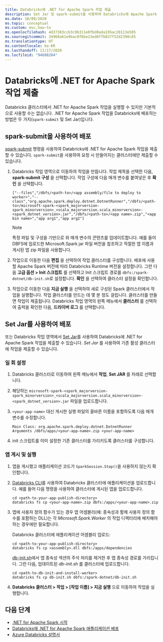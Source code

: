 ```yaml
---
title: Databricks에 .NET for Apache Spark 작업 제출
description: Set Jar 및 spark-submit을 사용하여 Databricks에 Apache Spark 작업의 .NET을 제출하는 방법에 대해 알아봅니다.
ms.date: 10/09/2020
ms.topic: conceptual
ms.custom: mvc,how-to
ms.openlocfilehash: 4d37383ccb3c9b311e0fbd0ada195ac20113e505
ms.sourcegitcommit: 34968a61e9bac0f6be23ed6ffb837f52d2390c85
ms.translationtype: HT
ms.contentlocale: ko-KR
ms.lasthandoff: 11/17/2020
ms.locfileid: "94688204"
---
```

# <a name="submit-a-net-for-apache-spark-job-to-databricks"></a>Databricks에 .NET for Apache Spark 작업 제출

Databricks 클러스터에서 .NET for Apache Spark 작업을 실행할 수 있지만 기본적으로 사용할 수는 없습니다. .NET for Apache Spark 작업을 Databricks에 배포하는 방법은 두 가지(`spark-submit` 및 Set Jar)입니다.

## <a name="deploy-using-spark-submit"></a>spark-submit을 사용하여 배포

[spark-submit](https://spark.apache.org/docs/latest/submitting-applications.html) 명령을 사용하여 Databricks에 .NET for Apache Spark 작업을 제출할 수 있습니다. `spark-submit`을 사용하여 요청 시 만들어지는 클러스터에만 제출할 수 있습니다.

1. Databricks 작업 영역으로 이동하여 작업을 만듭니다. 작업 제목을 선택한 다음, **spark-submit 구성** 을 선택합니다. 작업 구성에 다음 매개 변수를 붙여넣은 후 **확인** 을 선택합니다.

    ```
    ["--files","/dbfs/<path-to>/<app assembly/file to deploy to worker>","--class","org.apache.spark.deploy.dotnet.DotnetRunner","/dbfs/<path-to>/microsoft-spark-<spark_majorversion-spark_minorversion>_<scala_majorversion.scala_minorversion>-<spark_dotnet_version>.jar","/dbfs/<path-to>/<app name>.zip","<app bin name>","app arg1","app arg2"]
    ```

    > [!NOTE]
    > 특정 파일 및 구성을 기반으로 위 매개 변수의 콘텐츠를 업데이트합니다. 예를 들어 DBFS에 업로드한 Microsoft.Spark jar 파일 버전을 참조하고 적절한 앱 이름과 게시된 앱 zip 파일을 사용합니다.

2. 작업으로 이동한 다음 **편집** 을 선택하여 작업 클러스터를 구성합니다. 배포에 사용할 Apache Spark 버전에 따라 Databricks Runtime 버전을 설정합니다. 그런 다음 **고급 옵션 > Init 스크립트** 를 선택하고 Init 스크립트 경로를 `dbfs:/spark-dotnet/db-init.sh`로 설정합니다. **확인** 을 선택하여 클러스터 설정을 확인합니다.

3. 작업으로 이동한 다음 **지금 실행** 을 선택하여 새로 구성된 Spark 클러스터에서 작업을 실행합니다. 작업 클러스터를 만드는 데 몇 분 정도 걸립니다. 클러스터를 만들면 작업이 제출됩니다. Databricks 작업 영역의 왼쪽 메뉴에서 **클러스터** 를 선택하여 출력을 확인한 다음, **드라이버 로그** 를 선택합니다.

## <a name="deploy-using-set-jar"></a>Set Jar를 사용하여 배포

또는 Databricks 작업 영역에서 [Set Jar](/azure/databricks/jobs#--create-a-job)를 사용하여 Databricks에 .NET for Apache Spark 작업을 제출할 수 있습니다. *Set Jar* 를 사용하여 기존 활성 클러스터에 작업을 제출할 수 있습니다.

### <a name="one-time-setup"></a>일 회 설정

1. Databricks 클러스터로 이동하여 왼쪽 메뉴에서 **작업**, **Set JAR** 를 차례로 선택합니다.

2. 해당하는 `microsoft-spark-<spark_majorversion-spark_minorversion>_<scala_majorversion.scala_minorversion>-<spark_dotnet_version>.jar` 파일을 업로드합니다.

3. `<your-app-name>` 대신 게시한 실행 파일의 올바른 이름을 포함하도록 다음 매개 변수를 수정합니다.

    ```
    Main Class: org.apache.spark.deploy.dotnet.DotnetRunner
    Arguments /dbfs/apps/<your-app-name>.zip <your-app-name>
    ```

4. init 스크립트를 이미 설정한 기존 클러스터를 가리키도록 클러스터를 구성합니다.

### <a name="publish-and-run-your-app"></a>앱 게시 및 실행

1. 앱을 게시했고 애플리케이션 코드가 `SparkSession.Stop()`을 사용하지 않는지 확인합니다.

2. [Databricks CLI](/azure/databricks/dev-tools/databricks-cli)를 사용하여 Databricks 클러스터에 애플리케이션을 업로드합니다. 예를 들어 다음 명령을 사용하여 클러스터에 게시된 앱을 업로드합니다.

    ```console
    cd <path-to-your-app-publish-directory>
    databricks fs cp <your-app-name>.zip dbfs:/apps/<your-app-name>.zip
    ```

3. 앱에 사용자 정의 함수가 있는 경우 앱 어셈블리(예: 종속성과 함께 사용자 정의 함수를 포함하는 DLL)는 각 *Microsoft.Spark.Worker* 의 작업 디렉터리에 배치해야 하는 경우에만 필요합니다.

    Databricks 클러스터에 애플리케이션 어셈블리 업로드:

    ```console
    cd <path-to-your-app-publish-directory>
    databricks fs cp <assembly>.dll dbfs:/apps/dependencies
    ```

    [db-init.sh](https://github.com/dotnet/spark/blob/master/deployment/db-init.sh)에서 앱 종속성 섹션의 주석 처리를 제거한 후 앱 종속성 경로를 가리킵니다. 그런 다음, 업데이트된 *db-init.sh* 를 클러스터에 업로드합니다.

    ```console
    cd <path-to-db-init-and-install-worker>
    databricks fs cp db-init.sh dbfs:/spark-dotnet/db-init.sh
    ```

4. **Databricks 클러스터 > 작업 > [작업 이름] > 지금 실행** 으로 이동하여 작업을 실행합니다.

## <a name="next-steps"></a>다음 단계

* [.NET for Apache Spark 시작](../tutorials/get-started.md)
* [Databricks에 .NET for Apache Spark 애플리케이션 배포](../tutorials/databricks-deployment.md)
* [Azure Databricks 설명서](/azure/azure-databricks/)
